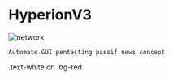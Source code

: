 # HyperionV3
![network](https://user-images.githubusercontent.com/59021489/104728735-a51ea980-5737-11eb-99aa-7b90dd218dfe.gif)
```
Automate GUI pentesting passif news concept
```

<div class="text-white bg-red mb-2">
  .text-white on .bg-red
</div>
